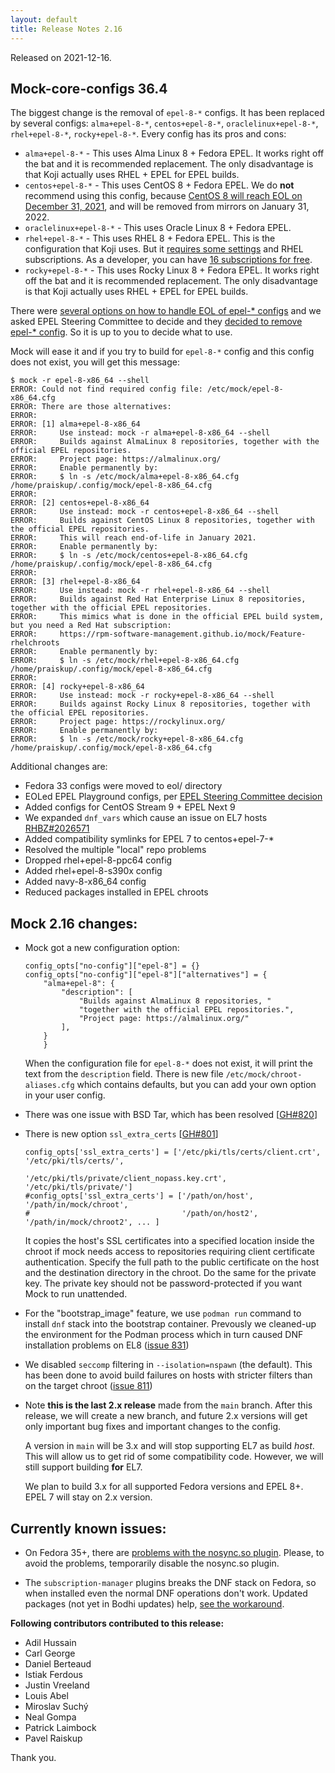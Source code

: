 ```yaml
---
layout: default
title: Release Notes 2.16
---
```


Released on 2021-12-16.

## Mock-core-configs 36.4

The biggest change is the removal of `epel-8-*` configs. It has been replaced by several configs: `alma+epel-8-*`, `centos+epel-8-*`, `oraclelinux+epel-8-*`, `rhel+epel-8-*`, `rocky+epel-8-*`. Every config has its pros and cons:

* `alma+epel-8-*` - This uses Alma Linux 8 + Fedora EPEL. It works right off the bat and it is recommended replacement. The only disadvantage is that Koji actually uses RHEL + EPEL for EPEL builds.
* `centos+epel-8-*` - This uses CentOS 8 + Fedora EPEL. We do **not** recommend using this config, because [CentOS 8 will reach EOL on December 31, 2021](https://www.centos.org/centos-linux-eol/), and will be removed from mirrors on January 31, 2022.
* `oraclelinux+epel-8-*` - This uses Oracle Linux 8 + Fedora EPEL.
* `rhel+epel-8-*` - This uses RHEL 8 + Fedora EPEL. This is the configuration that Koji uses. But it [requires some settings](Feature-rhelchroots) and RHEL subscriptions. As a developer, you can have [16 subscriptions for free](https://developers.redhat.com/blog/2021/02/10/how-to-activate-your-no-cost-red-hat-enterprise-linux-subscription).
* `rocky+epel-8-*` - This uses Rocky Linux 8 + Fedora EPEL. It works right off the bat and it is recommended replacement. The only disadvantage is that Koji actually uses RHEL + EPEL for EPEL builds.

There were [several options on how to handle EOL of epel-* configs](https://docs.google.com/document/d/1wF7-7_y6Ac_oB-kCFdE6VBWPW8o8zjXd2Z0SGy4VxUA/edit?usp=sharing) and we asked EPEL Steering Committee to decide and they [decided to remove epel-* config](https://pagure.io/epel/issue/133#comment-765381). So it is up to you to decide what to use.

Mock will ease it and if you try to build for `epel-8-*` config and this config does not exist, you will get this message:

```
$ mock -r epel-8-x86_64 --shell
ERROR: Could not find required config file: /etc/mock/epel-8-x86_64.cfg
ERROR: There are those alternatives:
ERROR:
ERROR: [1] alma+epel-8-x86_64
ERROR:     Use instead: mock -r alma+epel-8-x86_64 --shell
ERROR:     Builds against AlmaLinux 8 repositories, together with the official EPEL repositories.
ERROR:     Project page: https://almalinux.org/
ERROR:     Enable permanently by:
ERROR:     $ ln -s /etc/mock/alma+epel-8-x86_64.cfg /home/praiskup/.config/mock/epel-8-x86_64.cfg
ERROR:
ERROR: [2] centos+epel-8-x86_64
ERROR:     Use instead: mock -r centos+epel-8-x86_64 --shell
ERROR:     Builds against CentOS Linux 8 repositories, together with the official EPEL repositories.
ERROR:     This will reach end-of-life in January 2021.
ERROR:     Enable permanently by:
ERROR:     $ ln -s /etc/mock/centos+epel-8-x86_64.cfg /home/praiskup/.config/mock/epel-8-x86_64.cfg
ERROR:
ERROR: [3] rhel+epel-8-x86_64
ERROR:     Use instead: mock -r rhel+epel-8-x86_64 --shell
ERROR:     Builds against Red Hat Enterprise Linux 8 repositories, together with the official EPEL repositories.
ERROR:     This mimics what is done in the official EPEL build system, but you need a Red Hat subscription:
ERROR:     https://rpm-software-management.github.io/mock/Feature-rhelchroots
ERROR:     Enable permanently by:
ERROR:     $ ln -s /etc/mock/rhel+epel-8-x86_64.cfg /home/praiskup/.config/mock/epel-8-x86_64.cfg
ERROR:
ERROR: [4] rocky+epel-8-x86_64
ERROR:     Use instead: mock -r rocky+epel-8-x86_64 --shell
ERROR:     Builds against Rocky Linux 8 repositories, together with the official EPEL repositories.
ERROR:     Project page: https://rockylinux.org/
ERROR:     Enable permanently by:
ERROR:     $ ln -s /etc/mock/rocky+epel-8-x86_64.cfg /home/praiskup/.config/mock/epel-8-x86_64.cfg
```

Additional changes are:

 * Fedora 33 configs were moved to eol/ directory
 * EOLed EPEL Playground configs, per [EPEL Steering Committee decision](https://pagure.io/epel/issue/136)
 * Added configs for CentOS Stream 9 + EPEL Next 9
 * We expanded `dnf_vars` which cause an issue on EL7 hosts [RHBZ#2026571](https://bugzilla.redhat.com/show_bug.cgi?id=2026571)
 * Added compatibility symlinks for EPEL 7 to centos+epel-7-*
 * Resolved the multiple "local" repo problems
 * Dropped rhel+epel-8-ppc64 config
 * Added rhel+epel-8-s390x config
 * Added navy-8-x86_64 config
 * Reduced packages installed in EPEL chroots

## Mock 2.16 changes:

- Mock got a new configuration option:

  ```
  config_opts["no-config"]["epel-8"] = {}
  config_opts["no-config"]["epel-8"]["alternatives"] = {
      "alma+epel-8": {
          "description": [
              "Builds against AlmaLinux 8 repositories, "
              "together with the official EPEL repositories.",
              "Project page: https://almalinux.org/"
          ],
      }
      }
  ```

  When the configuration file for `epel-8-*` does not exist, it will print the text from the `description` field.
  There is new file `/etc/mock/chroot-aliases.cfg` which contains defaults, but you can add your own option in your user config.

- There was one issue with BSD Tar, which has been resolved [[GH#820](https://github.com/rpm-software-management/mock/pull/820)]

- There is new option `ssl_extra_certs` [[GH#801](https://github.com/rpm-software-management/mock/pull/801)]

  ```
  config_opts['ssl_extra_certs'] = ['/etc/pki/tls/certs/client.crt', '/etc/pki/tls/certs/',
                                    '/etc/pki/tls/private/client_nopass.key.crt', '/etc/pki/tls/private/']
  #config_opts['ssl_extra_certs'] = ['/path/on/host', '/path/in/mock/chroot',
  #                                  '/path/on/host2', '/path/in/mock/chroot2', ... ]
  ```

  It copies the host's SSL certificates into a specified location inside the chroot if
  mock needs access to repositories requiring client certificate
  authentication. Specify the full path to the public certificate on the host
  and the destination directory in the chroot. Do the same for the private key.
  The private key should not be password-protected if you want Mock to run
  unattended.

- For the "bootstrap_image" feature, we use `podman run` command to install
  `dnf` stack into the bootstrap container.  Prevously we cleaned-up the
  environment for the Podman process which in turn caused DNF installation
  problems on EL8 ([issue 831](https://github.com/rpm-software-management/mock/issues/831))

- We disabled `seccomp` filtering in `--isolation=nspawn` (the default).  This
  has been done to avoid build failures on hosts with stricter filters than on
  the target chroot ([issue 811](https://github.com/rpm-software-management/mock/issues/831))

- Note **this is the last 2.x release** made from the `main` branch.  After this
  release, we will create a new branch, and future 2.x versions will get only
  important bug fixes and important changes to the config.

  A version in `main` will be 3.x and will stop supporting EL7 as build *host*.
  This will allow us to get rid of some compatibility code. However, we will
  still support building **for** EL7.

  We plan to build 3.x for all supported Fedora versions and EPEL 8+.  EPEL 7
  will stay on 2.x version.


## Currently known issues:

- On Fedora 35+, there are [problems with the nosync.so plugin](https://bugzilla.redhat.com/show_bug.cgi?id=2019329).
  Please, to avoid the problems, temporarily disable the nosync.so plugin.

- The `subscription-manager` plugins breaks the DNF stack on Fedora, so when
  installed even the normal DNF operations don't work.  Updated packages (not
  yet in Bodhi updates) help, [see the workaround](https://bugzilla.redhat.com/show_bug.cgi?id=1995465#c6).


**Following contributors contributed to this release:**

 * Adil Hussain
 * Carl George
 * Daniel Berteaud
 * Istiak Ferdous
 * Justin Vreeland
 * Louis Abel
 * Miroslav Suchý
 * Neal Gompa
 * Patrick Laimbock
 * Pavel Raiskup

Thank you.


